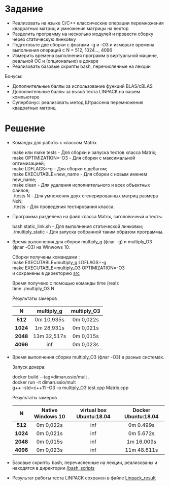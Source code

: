 # Задание  

* Реализовать на языке C/C++ классические операции перемножения квадратных матриц и умножения матрицы на вектор
* Разделить программу на несколько модулей и провести сборку через статическую линковку
* Подготовьте две сборки с флагами -g и  -O3 и измерьте времена выполнения операций с N = 512, 1024..., 4096
* Измерить времена выполнения программ в виртуальной машине, реальной ОС и (опционально) в докере
* Реализовать базовые скрипты bash, перечисленные на лекции

Бонусы:  

* Дополнительные баллы за использование функций BLAS/cBLAS
* Дополнительные баллы за вызов теста LINPACK на вашем компьютере
* Супербонус: реализовать метод Штрассена перемножения квадратных матриц

# Решение  

* Команды для работы с классом Matrix  

    make или make tests - Для сборки и запуска тестов класса Matrix;  
    make OPTIMIZATION=-O3 - Для сборки с максимальной оптимизацией;  
    make LDFLAGS=-g - Для сборки с дебагом;  
    make EXECUTABLE=new_name - Для сборки с новым именем new_name;  
    make clean - Для удаления исполнительного и всех объектных файлов;  
    ./tests N - Для умножения двух сгенерированных матриц размера NxN;  
    ./tests - Для проведения тестирования класса.  

* Программа разделена на файл класса Matrix, заголовочный и тесты.  

    bash static_link.sh - Для выполнения статической линковки;  
    ./multiply_static - Для запуска собранной таким образом программы.  

* Время выполнения для сборок multiply_g (флаг -g) и multiply_O3 (флаг -O3) на Winwows 10.  

    Сборки получены командами :  
    make EXECUTABLE=multiply_g LDFLAGS=-g  
    make EXECUTABLE=multiply_O3 OPTIMIZATION=-O3  
    и сохранены в директорию [src](HW2/src)  

    Время получено с помощью команды time (real):  
    time ./multiply_O3 N  

    Результаты замеров  

    N | multiply_g | multiply_O3
    :---: | :---: | :---:
    **512** | 0m 10,935s | 0m 0,022s
    **1024** | 1m 28,931s | 0m 0,021s
    **2048** | 13m 32,517s |  0m 0,015s
    **4096** | inf |  0m 0,023s

* Время выполнения сборки multiply_O3 (флаг -O3) в разных системах.  

    Запуск докера:  

    docker build --tag=dimarussio/mult .  
    docker run -it dimarussio/mult  
    g++ -std=c++11 -O3 -o multiply_O3 test.cpp Matrix.cpp  

    Результаты замеров  

    N | Native Windows 10 | virtual box Ubuntu:18.04 | Docker Ubuntu:18.04
    :---: | :---: | :---: | :---:
    **512** | 0m 0,022s | inf | 0m 0.499s
    **1024** | 0m 0,021s | inf | 0m 5.672s
    **2048** | 0m 0,015s | inf | 1m 16.009s
    **4096** | 0m 0,023s | inf | 11m 48.611s

* Базовые скрипты bash, перечисленные на лекции, реализованы и находятся в директории [/bash_scripts](bash_scripts)  

* Результат работы теста LINPACK сохранен в файле [Linpack_result](Linpack_result.txt)  
